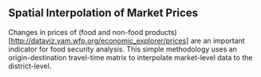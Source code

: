 ## Spatial Interpolation of Market Prices
Changes in prices of (food and non-food products)[http://dataviz.vam.wfp.org/economic_explorer/prices] are an important indicator for food security analysis. This simple methodology uses an origin-destination travel-time matrix to interpolate market-level data to the district-level.
